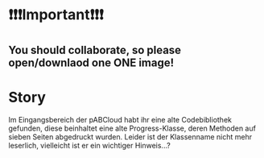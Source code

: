 # ❗❗❗Important❗❗❗
## You should collaborate, so please open/downlaod one ONE image!

# Story
Im Eingangsbereich der pABCloud habt ihr eine alte Codebibliothek gefunden, diese beinhaltet eine alte Progress-Klasse, deren Methoden auf sieben Seiten abgedruckt wurden. Leider ist der Klassenname nicht mehr leserlich, vielleicht ist er ein wichtiger Hinweis...?
